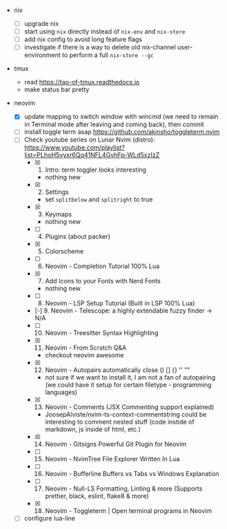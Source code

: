 - nix
  - [ ] upgrade nix
  - [ ] start using `nix` directly instead of `nix-env` and `nix-store`
  - [ ] add nix config to avoid long feature flags
  - [ ] investigate if there is a way to delete old nix-channel user-environment to perform a full `nix-store --gc`

- tmux
  - read https://tao-of-tmux.readthedocs.io
  - make status bar pretty

- neovim
  - [X] update mapping to switch window with wincmd (we need to remain in Terminal mode after leaving and coming back), then commit
  - [ ] install toggle term asap https://github.com/akinsho/toggleterm.nvim
  - [ ] Check youtube series on Lunar Nvim (distro): https://www.youtube.com/playlist?list=PLhoH5vyxr6Qq41NFL4GvhFp-WLd5xzIzZ
    - [X] 1. Intro: term toggler looks interesting
      - nothing new
    - [X] 2. Settings
      - set `splitbelow` and `splitright` to true
    - [X] 3. Keymaps
      - nothing new
    - [ ] 4. Plugins (about packer)
    - [X] 5. Colorscheme
    - [ ] 6. Neovim - Completion Tutorial 100% Lua
    - [X] 7. Add Icons to your Fonts with Nerd Fonts
      - nothing new
    - [ ] 8. Neovim - LSP Setup Tutorial (Built in LSP 100% Lua)
    - [-] 9. Neovim - Telescope: a highly extendable fuzzy finder -> N/A
    - [ ] 10. Neovim - Treesitter Syntax Highlighting
    - [X] 11. Neovim - From Scratch Q&A
      - checkout neovim awesome
    - [X] 12. Neovim - Autopairs automatically close () [] {} '' ""
      - not sure if we want to install it, I am not a fan of autopairing (we
      could have it setup for certain filetype - programming languages)
    - [X] 13. Neovim - Comments (JSX Commenting support explained)
      - JoosepAlviste/nvim-ts-context-commentstring could be interesting to
      comment nested stuff (code instide of markdown, js inside of html, etc.)
    - [X] 14. Neovim - Gitsigns Powerful Git Plugin for Neovim
    - [ ] 15. Neovim - NvimTree File Explorer Written In Lua
    - [ ] 16. Neovim - Bufferline Buffers vs Tabs vs Windows Explanation
    - [ ] 17. Neovim - Null-LS Formatting, Linting & more (Supports prettier, black, eslint, flake8 & more)
    - [X] 18. Neovim - Toggleterm | Open terminal programs in Neovim
  - [ ] configure lua-line

